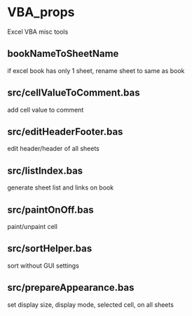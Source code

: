 # VBA_props
Excel VBA misc tools

## bookNameToSheetName
if excel book has only 1 sheet, rename sheet to same as book

## src/cellValueToComment.bas
add cell value to comment

## src/editHeaderFooter.bas
edit header/header of all sheets

## src/listIndex.bas
generate sheet list and links on book

## src/paintOnOff.bas
paint/unpaint cell

## src/sortHelper.bas
sort without GUI settings

## src/prepareAppearance.bas
set display size, display mode, selected cell, on all sheets

